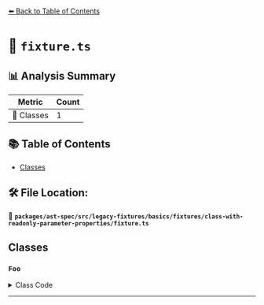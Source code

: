[⬅️ Back to Table of Contents](../../../../../../../index.md)

# 📄 `fixture.ts`

## 📊 Analysis Summary

| Metric | Count |
|--------|-------|
| 🧱 Classes | 1 |

## 📚 Table of Contents

- [Classes](#classes)

## 🛠️ File Location:
📂 **`packages/ast-spec/src/legacy-fixtures/basics/fixtures/class-with-readonly-parameter-properties/fixture.ts`**

## Classes

### `Foo`

<details><summary>Class Code</summary>

```ts
class Foo {
  constructor(
    readonly firstName: string,
    readonly lastName: string = 'Smith',
  ) {}
}
```
</details>


---
